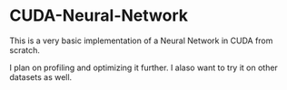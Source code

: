 # CUDA-Neural-Network

This is a very basic implementation of a Neural Network in CUDA from scratch.

I plan on profiling and optimizing it further. I alaso want to try it on other datasets as well.